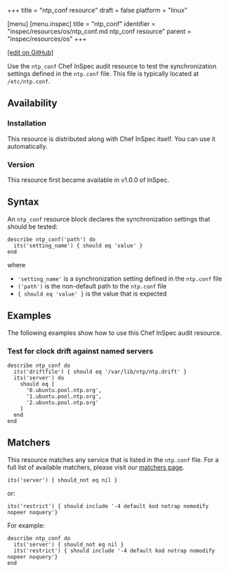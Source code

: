 +++
title = "ntp_conf resource"
draft = false
platform = "linux"

[menu]
  [menu.inspec]
    title = "ntp_conf"
    identifier = "inspec/resources/os/ntp_conf.md ntp_conf resource"
    parent = "inspec/resources/os"
+++

[\[edit on GitHub\]](https://github.com/inspec/inspec/blob/master/www/content/inspec/resources/ntp_conf.md)

Use the `ntp_conf` Chef InSpec audit resource to test the synchronization settings defined in the `ntp.conf` file. This file is typically located at `/etc/ntp.conf`.

## Availability

### Installation

This resource is distributed along with Chef InSpec itself. You can use it automatically.

### Version

This resource first became available in v1.0.0 of InSpec.

## Syntax

An `ntp_conf` resource block declares the synchronization settings that should be tested:

    describe ntp_conf('path') do
      its('setting_name') { should eq 'value' }
    end

where

- `'setting_name'` is a synchronization setting defined in the `ntp.conf` file
- `('path')` is the non-default path to the `ntp.conf` file
- `{ should eq 'value' }` is the value that is expected

## Examples

The following examples show how to use this Chef InSpec audit resource.

### Test for clock drift against named servers

    describe ntp_conf do
      its('driftfile') { should eq '/var/lib/ntp/ntp.drift' }
      its('server') do
        should eq [
          '0.ubuntu.pool.ntp.org',
          '1.ubuntu.pool.ntp.org',
          '2.ubuntu.pool.ntp.org'
        ]
      end
    end

## Matchers

This resource matches any service that is listed in the `ntp.conf` file. For a full list of available matchers, please visit our [matchers page](/inspec/matchers/).

    its('server') { should_not eq nil }

or:

    its('restrict') { should include '-4 default kod notrap nomodify nopeer noquery'}

For example:

    describe ntp_conf do
      its('server') { should_not eq nil }
      its('restrict') { should include '-4 default kod notrap nomodify nopeer noquery'}
    end
